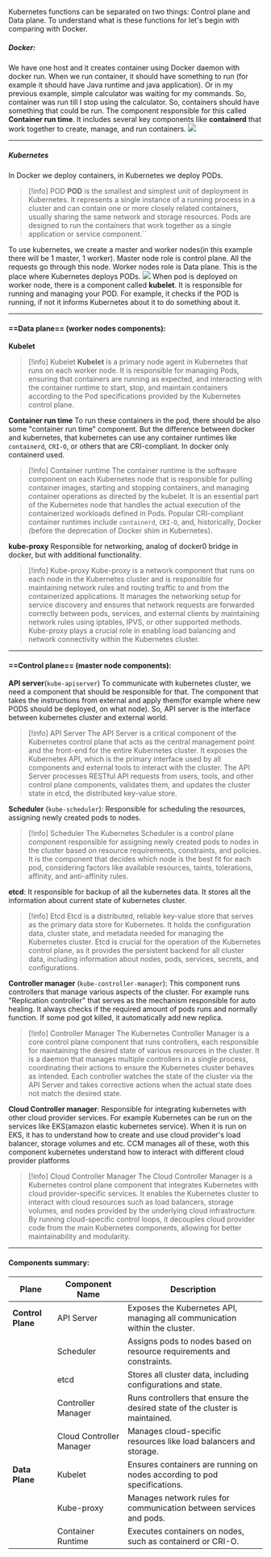 Kubernetes functions can be separated on two things:
Control plane and Data plane. 
To understand what is these functions for let's begin with comparing with Docker.

##### Docker:
We have one host and it creates container using Docker daemon with docker run. When we run container,  it should have something to run (for example it should have Java runtime and java application).
Or in my previous example, simple calculator was waiting for my commands. So, container was run till I stop using the calculator. So, containers should have something that could be run. The component responsible for this called **Container run time**. It includes several key components like **containerd** that work together to create, manage, and run containers.
![](../Images/Pasted%20image%2020240912163152.png)

---
##### Kubernetes

In Docker we deploy containers, in Kubernetes we deploy PODs. 

> [!info] POD
**POD** is the smallest and simplest unit of deployment in Kubernetes. It represents a single instance of a running process in a cluster and can contain one or more closely related containers, usually sharing the same network and storage resources. Pods are designed to run the containers that work together as a single application or service component.``

To use kubernetes, we create a master and worker nodes(in this example there will be 1 master, 1 worker). 
Master node role is control plane. All the requests go through this node.
Worker nodes role is Data plane. This is the place where Kubernetes deploys PODs. 
![](../Images/Pasted%20image%2020240912162207.png)
When pod is deployed on worker node, there is a component called **kubelet**. It is responsible for running and managing your POD. For example, it checks if the POD is running, if not it informs Kubernetes about it to do something about it.

---
#### ==Data plane== (worker nodes components):

**Kubelet**
> [!info] Kubelet
**Kubelet** is a primary node agent in Kubernetes that runs on each worker node. It is responsible for managing Pods, ensuring that containers are running as expected, and interacting with the container runtime to start, stop, and maintain containers according to the Pod specifications provided by the Kubernetes control plane.

**Container run time**
To run these containers in the pod, there should be also some "container run time" component. But the difference between docker and kubernetes, that kubernetes can use any container runtimes like `containerd`, `CRI-O`, or others that are CRI-compliant. In docker only containerd used. 
> [!info] Container runtime
> The container runtime is the software component on each Kubernetes node that is responsible for pulling container images, starting and stopping containers, and managing container operations as directed by the kubelet. It is an essential part of the Kubernetes node that handles the actual execution of the containerized workloads defined in Pods. Popular CRI-compliant container runtimes include `containerd`, `CRI-O`, and, historically, Docker (before the deprecation of Docker shim in Kubernetes).

**kube-proxy**
Responsible for networking, analog of docker0 bridge in docker, but with additional functionality.
> [!info] Kube-proxy
> Kube-proxy is a network component that runs on each node in the Kubernetes cluster and is responsible for maintaining network rules and routing traffic to and from the containerized applications. It manages the networking setup for service discovery and ensures that network requests are forwarded correctly between pods, services, and external clients by maintaining network rules using iptables, IPVS, or other supported methods. Kube-proxy plays a crucial role in enabling load balancing and network connectivity within the Kubernetes cluster.

---
#### ==Control plane== (master node components):

**API server**(`kube-apiserver`) 
To communicate with kubernetes cluster, we need a component that should be responsible for that. The component that takes the instructions from external and apply them(for example where new PODS should be deployed, on what node). So, API server is the interface between kubernetes cluster and external world.

>[!info] API Server
The API Server is a critical component of the Kubernetes control plane that acts as the central management point and the front-end for the entire Kubernetes cluster. It exposes the Kubernetes API, which is the primary interface used by all components and external tools to interact with the cluster. The API Server processes RESTful API requests from users, tools, and other control plane components, validates them, and updates the cluster state in etcd, the distributed key-value store.

**Scheduler** (`kube-scheduler`):
Responsible for scheduling the resources, assigning newly created pods to nodes.
>[!info] Scheduler
The Kubernetes Scheduler is a control plane component responsible for assigning newly created pods to nodes in the cluster based on resource requirements, constraints, and policies. It is the component that decides which node is the best fit for each pod, considering factors like available resources, taints, tolerations, affinity, and anti-affinity rules.

**etcd**:
It responsible for backup of all the kubernetes data. It stores all the information about current state of kubernetes cluster. 
>[!info] Etcd
Etcd is a distributed, reliable key-value store that serves as the primary data store for Kubernetes. It holds the configuration data, cluster state, and metadata needed for managing the Kubernetes cluster. Etcd is crucial for the operation of the Kubernetes control plane, as it provides the persistent backend for all cluster data, including information about nodes, pods, services, secrets, and configurations.

**Controller manager** (`kube-controller-manager`):
This component runs controllers that manage various aspects of the cluster. For example runs "Replication controller" that serves as the mechanism responsible for auto healing. It always checks if the required amount of pods runs and normally function. If some pod got killed, it automatically add new replica. 
>[!info] Controller Manager
The Kubernetes Controller Manager is a core control plane component that runs controllers, each responsible for maintaining the desired state of various resources in the cluster. It is a daemon that manages multiple controllers in a single process, coordinating their actions to ensure the Kubernetes cluster behaves as intended. Each controller watches the state of the cluster via the API Server and takes corrective actions when the actual state does not match the desired state.

**Cloud Controller manager**:
Responsible for integrating kubernetes with other cloud provider services. For example Kubernetes can be run on the services like EKS(amazon elastic kubernetes service). When it is run on EKS, it has to understand how to create and use cloud provider's load balancer, storage volumes and etc. CCM manages all of these, woth this component kubernetes understand how to interact with different cloud provider platforms
>[!info] Cloud Controller Manager
The Cloud Controller Manager is a Kubernetes control plane component that integrates Kubernetes with cloud provider-specific services. It enables the Kubernetes cluster to interact with cloud resources such as load balancers, storage volumes, and nodes provided by the underlying cloud infrastructure. By running cloud-specific control loops, it decouples cloud provider code from the main Kubernetes components, allowing for better maintainability and modularity.

---
#### Components summary:

| **Plane**         | **Component Name**       | **Description**                                                              |
| ----------------- | ------------------------ | ---------------------------------------------------------------------------- |
| **Control Plane** | API Server               | Exposes the Kubernetes API, managing all communication within the cluster.   |
|                   | Scheduler                | Assigns pods to nodes based on resource requirements and constraints.        |
|                   | etcd                     | Stores all cluster data, including configurations and state.                 |
|                   | Controller Manager       | Runs controllers that ensure the desired state of the cluster is maintained. |
|                   | Cloud Controller Manager | Manages cloud-specific resources like load balancers and storage.            |
| **Data Plane**    | Kubelet                  | Ensures containers are running on nodes according to pod specifications.     |
|                   | Kube-proxy               | Manages network rules for communication between services and pods.           |
|                   | Container Runtime        | Executes containers on nodes, such as containerd or CRI-O.                   |
